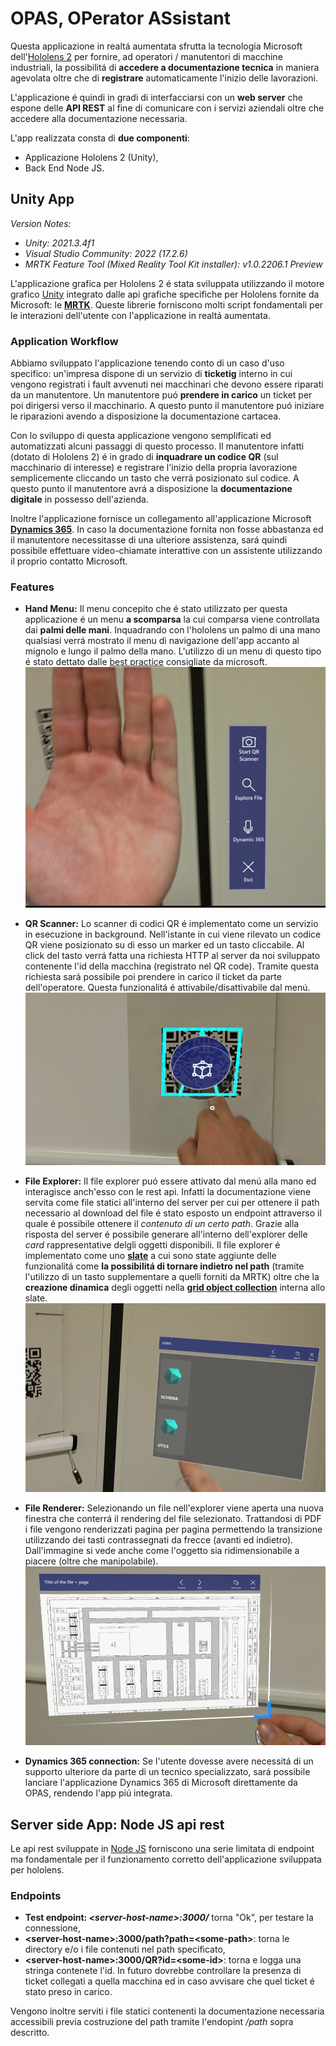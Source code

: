 # OPAS, OPerator ASsistant

Questa applicazione in realtá aumentata sfrutta la tecnologia Microsoft dell'[Hololens 2](https://www.microsoft.com/it-it/hololens/hardware) per fornire, ad operatori / manutentori di macchine industriali, la possibilitá di **accedere a documentazione tecnica** in maniera agevolata oltre che di **registrare** automaticamente l'inizio delle lavorazioni.

L'applicazione é quindi in gradi di interfacciarsi con un **web server** che espone delle **API REST** al fine di comunicare con i servizi aziendali oltre che accedere alla documentazione necessaria.

L'app realizzata consta di **due componenti**:

- Applicazione Hololens 2 (Unity),
- Back End Node JS.

## Unity App

*Version Notes:*

- *Unity: 2021.3.4f1*
- *Visual Studio Community: 2022 (17.2.6)*
- *MRTK Feature Tool (Mixed Reality Tool Kit installer): v1.0.2206.1 Preview*
  
L'applicazione grafica per Hololens 2 é stata sviluppata utilizzando il motore grafico [Unity](https://unity.com/) integrato dalle api grafiche specifiche per Hololens fornite da Microsoft: le [**MRTK**](https://learn.microsoft.com/it-it/windows/mixed-reality/mrtk-unity/mrtk2/?view=mrtkunity-2022-05).
Queste librerie forniscono molti script fondamentali per le interazioni dell'utente con l'applicazione in realtá aumentata.

### Application Workflow

Abbiamo sviluppato l'applicazione tenendo conto di un caso d'uso specifico: un'impresa dispone di un servizio di **ticketig** interno in cui vengono registrati i fault avvenuti nei macchinari che devono essere riparati da un manutentore. Un manutentore puó **prendere in carico** un ticket per poi dirigersi verso il macchinario. A questo punto il manutentore puó iniziare le riparazioni avendo a disposizione la documentazione cartacea.

Con lo sviluppo di questa applicazione vengono semplificati ed automatizzati alcuni passaggi di questo processo. Il manutentore infatti (dotato di Hololens 2) é in grado di **inquadrare un codice QR** (sul macchinario di interesse) e registrare l'inizio della propria lavorazione semplicemente cliccando un tasto che verrá posizionato sul codice. A questo punto il manutentore avrá a disposizione la **documentazione digitale** in possesso dell'azienda.

Inoltre l'applicazione fornisce un collegamento all'applicazione Microsoft [**Dynamics 365**](https://dynamics.microsoft.com/it-it/). In caso la documentazione fornita non fosse abbastanza ed il manutentore necessitasse di una ulteriore assistenza, sará quindi possibile effettuare video-chiamate interattive con un assistente utilizzando il proprio contatto Microsoft.

### Features

- **Hand Menu:** Il menu concepito che é stato utilizzato per questa applicazione é un menu **a scomparsa** la cui comparsa viene controllata dai **palmi delle mani**. Inquadrando con l'hololens un palmo di una mano qualsiasi verrá mostrato il menu di navigazione dell'app accanto al mignolo e lungo il palmo della mano. L'utilizzo di un menu di questo tipo é stato dettato dalle [best practice](https://learn.microsoft.com/it-it/windows/mixed-reality/design/hand-menu) consigliate da microsoft.
![Hand Menu](./imgs/hand_menu.png)

- **QR Scanner:** Lo scanner di codici QR é implementato come un servizio in esecuzione in background. Nell'istante in cui viene rilevato un codice QR viene posizionato su di esso un marker ed un tasto cliccabile. Al click del tasto verrá fatta una richiesta HTTP al server da noi sviluppato contenente l'id della macchina (registrato nel QR code). Tramite questa richiesta sará possibile poi prendere in carico il ticket da parte dell'operatore. Questa funzionalitá é attivabile/disattivabile dal menú.
![QR Button](./imgs/qr_button.png)

- **File Explorer:** Il file explorer puó essere attivato dal menú alla mano ed interagisce anch'esso con le rest api. Infatti la documentazione viene servita come file statici all'interno del server per cui per ottenere il path necessario al download del file é stato esposto un endpoint attraverso il quale é possibile ottenere il *contenuto di un certo path*. Grazie alla risposta del server é possibile generare all'interno dell'explorer delle *card* rappresentative delgli oggetti disponibili. Il file explorer é implementato come uno [**slate**](https://learn.microsoft.com/it-it/windows/mixed-reality/mrtk-unity/mrtk2/features/ux-building-blocks/slate?view=mrtkunity-2022-05) a cui sono state aggiunte delle funzionalitá come **la possibilitá di tornare indietro nel path** (tramite l'utilizzo di un tasto supplementare a quelli forniti da MRTK) oltre che la **creazione dinamica** degli oggetti nella [**grid object collection**](https://learn.microsoft.com/en-us/windows/mixed-reality/mrtk-unity/mrtk2/features/ux-building-blocks/object-collection?view=mrtkunity-2022-05) interna allo slate.
![File Explorer](./imgs/file_explorer.png)

- **File Renderer:** Selezionando un file nell'explorer viene aperta una nuova finestra che conterrá il rendering del file selezionato. Trattandosi di PDF i file vengono renderizzati pagina per pagina permettendo la transizione utilizzando dei tasti contrassegnati da frecce (avanti ed indietro). Dall'immagine si vede anche come l'oggetto sia ridimensionabile a piacere (oltre che manipolabile).
![Renderer](./imgs/renderer.png)

- **Dynamics 365 connection:** Se l'utente dovesse avere necessitá di un supporto ulteriore da parte di un tecnico specializzato, sará possibile lanciare l'applicazione Dynamics 365 di Microsoft direttamente da OPAS, rendendo l'app piú integrata.

## Server side App: Node JS api rest

Le api rest sviluppate in [Node JS](https://nodejs.org/en/) forniscono una serie limitata di endpoint ma fondamentale per il funzionamento corretto dell'applicazione sviluppata per hololens.

### Endpoints

- **Test endpoint: *\<server-host-name>:3000/*** torna "Ok", per testare la connessione,
- **\<server-host-name>:3000/path?path=\<some-path>**: torna le directory e/o i file contenuti nel path specificato,
- **\<server-host-name>:3000/QR?id=\<some-id>**: torna e logga una stringa contenete l'id. In futuro dovrebbe controllare la presenza di ticket collegati a quella macchina ed in caso avvisare che quel ticket é stato preso in carico.

Vengono inoltre serviti i file statici contenenti la documentazione necessaria accessibili previa costruzione del path tramite l'endopint */path* sopra descritto.

